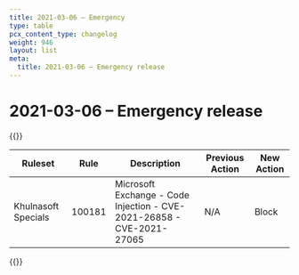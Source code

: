 ```yaml
---
title: 2021-03-06 – Emergency
type: table
pcx_content_type: changelog
weight: 946
layout: list
meta:
  title: 2021-03-06 – Emergency release
---
```


# 2021-03-06 – Emergency release

{{<table-wrap>}}
<table style="width: 100%">
  <thead>
    <tr>
      <th>Ruleset</th>
      <th>Rule</th>
      <th>Description</th>
      <th>Previous Action</th>
      <th>New Action</th>
    </tr>
  </thead>
  <tbody>
    <tr>
      <td>Khulnasoft Specials</td>
      <td>100181</td>
      <td>
        Microsoft Exchange - Code Injection - CVE-2021-26858 - CVE-2021-27065
      </td>
      <td>N/A</td>
      <td>Block</td>
    </tr>
  </tbody>
</table>
{{</table-wrap>}}
